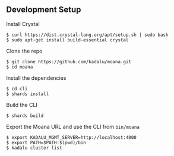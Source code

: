 ## Development Setup

Install Crystal

```
$ curl https://dist.crystal-lang.org/apt/setup.sh | sudo bash
$ sudo apt-get install build-essential crystal
```

Clone the repo

```
$ git clone https://github.com/kadalu/moana.git
$ cd moana
```

Install the dependencies

```
$ cd cli
$ shards install
```

Build the CLI

```
$ shards build
```

Export the Moana URL and use the CLI from `bin/moana`

```
$ export KADALU_MGMT_SERVER=http://localhost:4000
$ export PATH=$PATH:$(pwd)/bin
$ kadalu cluster list
```
